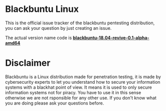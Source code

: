 # Blackbuntu Linux
This is the official issue tracker of the blackbuntu pentesting distribution, you can ask your question by just creating an issue.

The actual version name code is [**blackbuntu-18.04-revive-0.1-alpha-amd64**](https://mega.nz/?fbclid=IwAR3fChEIwOKqDlHMMFfioUO56nM0h2FL9rBfozebJqTxipZfwLOH15IXli4#!JRNSBAYS!vhLIclM4bVbiCdNw_pdUqjfVtSZLbykl3mE4ksrDx-w)

# Disclaimer
Blackbuntu is a Linux distribution made for penetration testing, it is made by cybersecurity experts to let you understand how to secure your information systems with a blackhat point of view. It means it is used to only secure information systems not for piracy. 
You have to use it in this sense otherwise we are not rsponsible for any other use. If you don't know what you are doing please ask your questions before.

